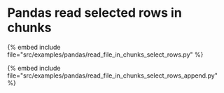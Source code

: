 # Pandas read selected rows in chunks


{% embed include file="src/examples/pandas/read_file_in_chunks_select_rows.py" %}

{% embed include file="src/examples/pandas/read_file_in_chunks_select_rows_append.py" %}


